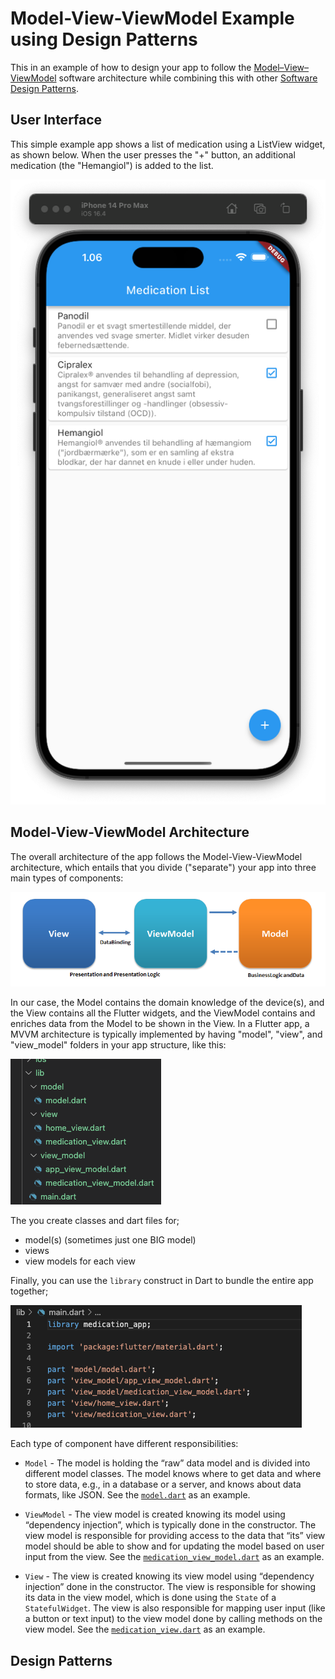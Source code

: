 # Model-View-ViewModel Example using Design Patterns

This in an example of how to design your app to follow the [Model–View–ViewModel](https://en.wikipedia.org/wiki/Model%E2%80%93view%E2%80%93viewmodel) software architecture while combining this with other [Software Design Patterns](https://en.wikipedia.org/wiki/Software_design_pattern).

## User Interface

This simple example app shows a list of medication using a ListView widget, as shown below. When the user presses the "+" button, an additional medication (the "Hemangiol") is added to the list.

 ![](img/medication_list.png)

## Model-View-ViewModel Architecture

 The overall architecture of the app follows the Model-View-ViewModel architecture, which entails that you divide ("separate") your app into three main types of components:

![](img/mvvm.png)

In our case, the Model contains the domain knowledge of the device(s), and the View contains all the Flutter widgets, and the ViewModel contains and enriches data from the Model to be shown in the View. In a Flutter app, a MVVM architecture is typically implemented by having "model", "view", and "view_model" folders in your app structure, like this:

![](img/mvvm_outline.png)

The you create classes and dart files for;

* model(s) (sometimes just one BIG model)
* views
* view models for each view

Finally, you can use the `library` construct in Dart to bundle the entire app together;

![](img/library.png)

Each type of component have different responsibilities:

* `Model` - The model is holding the “raw” data model and is divided into different model classes. The model knows where to get data and where to store data, e.g., in a database or a server, and knows about data formats, like JSON. See the [`model.dart`](https://github.com/bardram/22061-Introduction.to.Digital.Health/blob/6a7357da9c2b0c395aa57f2bb116e2f320701b64/mvvm/lib/model/model.dart) as an example.

* `ViewModel` - The view model is created knowing its model using “dependency injection”, which is typically done in the constructor. The view model is responsible for providing access to the data that “its” view model should be able to show and for updating the model based on user input from the view. See the [`medication_view_model.dart`](https://github.com/bardram/22061-Introduction.to.Digital.Health/blob/6a7357da9c2b0c395aa57f2bb116e2f320701b64/mvvm/lib/view_model/medication_view_model.dart) as an example.

* `View` - The view is created knowing its view model using “dependency injection” done in the constructor. The view is responsible for showing its data in the view model, which is done using the `State` of a `StatefulWidget`. The view is also responsible for mapping user input (like a button or text input) to the view model done by calling methods on the view model. See the [`medication_view.dart`](https://github.com/bardram/22061-Introduction.to.Digital.Health/blob/6a7357da9c2b0c395aa57f2bb116e2f320701b64/mvvm/lib/view/medication_view.dart) as an example.

## Design Patterns
